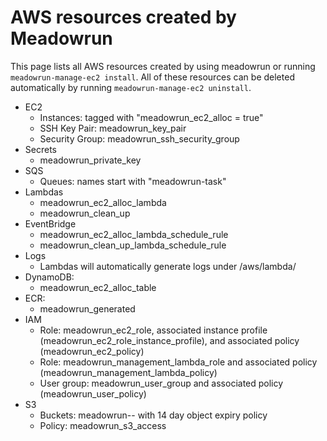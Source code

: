 # AWS resources created by Meadowrun

This page lists all AWS resources created by using meadowrun or running
`meadowrun-manage-ec2 install`. All of these resources can be deleted automatically by
running `meadowrun-manage-ec2 uninstall`.

* EC2
    * Instances: tagged with "meadowrun_ec2_alloc = true"
    * SSH Key Pair: meadowrun_key_pair
    * Security Group: meadowrun_ssh_security_group
* Secrets
    * meadowrun_private_key
* SQS
    * Queues: names start with "meadowrun-task"
* Lambdas
    * meadowrun_ec2_alloc_lambda
    * meadowrun_clean_up
* EventBridge
    * meadowrun_ec2_alloc_lambda_schedule_rule
    * meadowrun_clean_up_lambda_schedule_rule
* Logs
    * Lambdas will automatically generate logs under /aws/lambda/<lambda name>
* DynamoDB:
    * meadowrun_ec2_alloc_table
* ECR:
    * meadowrun_generated
* IAM
    * Role: meadowrun_ec2_role, associated instance profile (meadowrun_ec2_role_instance_profile), and associated policy (meadowrun_ec2_policy)
    * Role: meadowrun_management_lambda_role and associated policy (meadowrun_management_lambda_policy)
    * User group: meadowrun_user_group and associated policy (meadowrun_user_policy)
* S3
    * Buckets: meadowrun-<region>-<account number> with 14 day object expiry policy
    * Policy: meadowrun_s3_access